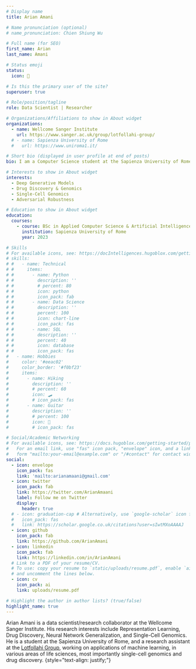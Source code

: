 ```yaml
---
# Display name
title: Arian Amani

# Name pronunciation (optional)
# name_pronunciation: Chien Shiung Wu

# Full name (for SEO)
first_name: Arian
last_name: Amani

# Status emoji
status:
  icon: 🔬

# Is this the primary user of the site?
superuser: true

# Role/position/tagline
role: Data Scientist | Researcher

# Organizations/Affiliations to show in About widget
organizations:
  - name: Wellcome Sanger Institute
    url: https://www.sanger.ac.uk/group/lotfollahi-group/
  # - name: Sapienza University of Rome
  #   url: https://www.uniroma1.it/

# Short bio (displayed in user profile at end of posts)
bio: I am a Computer Science student at the Sapienza University of Rome, studying, working on, and researching deep learning applications in Life Sciences such as Single-Cell Genomics and Drug Discovery with a focus on Generative Models as a remote research assistant at the Wellcome Sanger Institute.

# Interests to show in About widget
interests:
  - Deep Generative Models
  - Drug Discovery & Genomics
  - Single-Cell Genomics
  - Adversarial Robustness

# Education to show in About widget
education:
  courses:
    - course: BSc in Applied Computer Science & Artificial Intelligence
      institution: Sapienza University of Rome
      year: 2023

# Skills
# For available icons, see: https://docIntelligences.hugoblox.com/getting-started/page-builder/#icons
# skills:
# #   - name: Technical
# #     items:
# #       - name: Python
# #         description: ''
# #         # percent: 80
# #         icon: python
# #         icon_pack: fab
# #       - name: Data Science
# #         description: ''
# #         percent: 100
# #         icon: chart-line
# #         icon_pack: fas
# #       - name: SQL
# #         description: ''
# #         percent: 40
# #         icon: database
# #         icon_pack: fas
#   - name: Hobbies
#     color: '#eeac02'
#     color_border: '#f0bf23'
#     items:
#       - name: Hiking
#         description: ''
#         # percent: 60
#         icon: 🛹
#         # icon_pack: fas
#       - name: Guitar
#         description: ''
#         # percent: 100
#         icon: 🎸
#         # icon_pack: fas

# Social/Academic Networking
# For available icons, see: https://docs.hugoblox.com/getting-started/page-builder/#icons
#   For an email link, use "fas" icon pack, "envelope" icon, and a link in the
#   form "mailto:your-email@example.com" or "/#contact" for contact widget.
social:
  - icon: envelope
    icon_pack: fas
    link: 'mailto:arianamaani@gmail.com'
  - icon: twitter
    icon_pack: fab
    link: https://twitter.com/ArianAmaani
    label: Follow me on Twitter
    display:
      header: true
  # - icon: graduation-cap # Alternatively, use `google-scholar` icon from `ai` icon pack
  #   icon_pack: fas
  #   link: https://scholar.google.co.uk/citations?user=sIwtMXoAAAAJ
  - icon: github
    icon_pack: fab
    link: https://github.com/ArianAmani
  - icon: linkedin
    icon_pack: fab
    link: https://linkedin.com/in/ArianAmani
  # Link to a PDF of your resume/CV.
  # To use: copy your resume to `static/uploads/resume.pdf`, enable `ai` icons in `params.yaml`,
  # and uncomment the lines below.
  - icon: cv
    icon_pack: ai
    link: uploads/resume.pdf

# Highlight the author in author lists? (true/false)
highlight_name: true
---
```


Arian Amani is a data scientist/research collaborator at the Wellcome Sanger Institute. His research interests include Representation Learning, Drug Discovery, Neural Network Generalization, and Single-Cell Genomics. He is a student at the Sapienza University of Rome, and a research assistant at the [Lotfollahi Group](https://www.sanger.ac.uk/group/lotfollahi-group/), working on applications of machine learning, in various areas of life sciences, most importantly single-cell genomics and drug discovery.
{style="text-align: justify;"}
